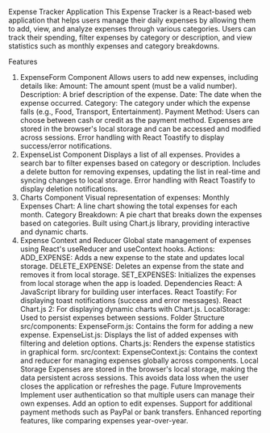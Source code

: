 Expense Tracker Application
This Expense Tracker is a React-based web application that helps users manage their daily expenses by allowing them to add, view, and analyze expenses through various categories. Users can track their spending, filter expenses by category or description, and view statistics such as monthly expenses and category breakdowns.

Features
1. ExpenseForm Component
Allows users to add new expenses, including details like:
Amount: The amount spent (must be a valid number).
Description: A brief description of the expense.
Date: The date when the expense occurred.
Category: The category under which the expense falls (e.g., Food, Transport, Entertainment).
Payment Method: Users can choose between cash or credit as the payment method.
Expenses are stored in the browser's local storage and can be accessed and modified across sessions.
Error handling with React Toastify to display success/error notifications.
2. ExpenseList Component
Displays a list of all expenses.
Provides a search bar to filter expenses based on category or description.
Includes a delete button for removing expenses, updating the list in real-time and syncing changes to local storage.
Error handling with React Toastify to display deletion notifications.
3. Charts Component
Visual representation of expenses:
Monthly Expenses Chart: A line chart showing the total expenses for each month.
Category Breakdown: A pie chart that breaks down the expenses based on categories.
Built using Chart.js library, providing interactive and dynamic charts.
4. Expense Context and Reducer
Global state management of expenses using React's useReducer and useContext hooks.
Actions:
ADD_EXPENSE: Adds a new expense to the state and updates local storage.
DELETE_EXPENSE: Deletes an expense from the state and removes it from local storage.
SET_EXPENSES: Initializes the expenses from local storage when the app is loaded.
Dependencies
React: A JavaScript library for building user interfaces.
React Toastify: For displaying toast notifications (success and error messages).
React Chart.js 2: For displaying dynamic charts with Chart.js.
LocalStorage: Used to persist expenses between sessions.
Folder Structure
src/components:
ExpenseForm.js: Contains the form for adding a new expense.
ExpenseList.js: Displays the list of added expenses with filtering and deletion options.
Charts.js: Renders the expense statistics in graphical form.
src/context:
ExpenseContext.js: Contains the context and reducer for managing expenses globally across components.
Local Storage
Expenses are stored in the browser's local storage, making the data persistent across sessions. This avoids data loss when the user closes the application or refreshes the page.
Future Improvements
Implement user authentication so that multiple users can manage their own expenses.
Add an option to edit expenses.
Support for additional payment methods such as PayPal or bank transfers.
Enhanced reporting features, like comparing expenses year-over-year.